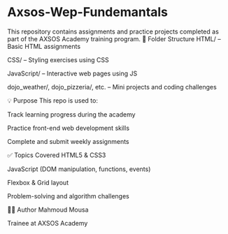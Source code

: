 # Axsos-Wep-Fundemantals
This repository contains assignments and practice projects completed as part of the AXSOS Academy training program.
📂 Folder Structure
HTML/ – Basic HTML assignments

CSS/ – Styling exercises using CSS

JavaScript/ – Interactive web pages using JS

dojo_weather/, dojo_pizzeria/, etc. – Mini projects and coding challenges

💡 Purpose
This repo is used to:

Track learning progress during the academy

Practice front-end web development skills

Complete and submit weekly assignments

✅ Topics Covered
HTML5 & CSS3

JavaScript (DOM manipulation, functions, events)

Flexbox & Grid layout

Problem-solving and algorithm challenges

👨‍💻 Author
Mahmoud Mousa

Trainee at AXSOS Academy
